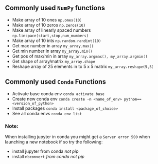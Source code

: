 ## Commonly used `NumPy` functions
- Make array of 10 ones `np.ones(10)`
- Make array of 10 zeros `np.zeros(10)`
- Make array of linearly spaced numbers `np.linspace(start,stop,num_numbers)`
- Make array of 10 ints `np.random.randint(10)`
- Get max number in array `my_array.max()`
- Get min number in array `my_array.min()`
- Get pos of max/min in array `my_array.argmax(), my_array.argmin()`
- Get shape of array/matrix `my_array.shape`
- Reshape array of 25 elements in to 5 x 5 matrix `my_array.reshape(5,5)`
## Commonly used `Conda` Functions
- Activate base conda env `conda activate base`
- Create new conda env `conda create -n <name_of_env> python==<version_of_python>`
- Install packages `conda install <package_of_choice>`
- See all conda envs `conda env list`
### Note:
When installing jupyter in conda you might get a `Server error 500` when launching a new notebook if so try the following:
- install jupyter from conda *not pip*
- install `nbconvert` *from conda not pip*
